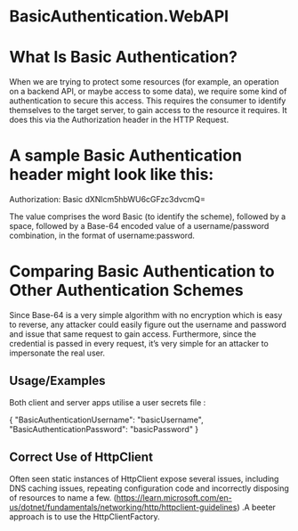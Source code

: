 
# BasicAuthentication.WebAPI

# What Is Basic Authentication?

When we are trying to protect some resources (for example, an operation on a backend API, or maybe access to some data), we require some kind of authentication to secure this access. This requires the consumer to identify themselves to the target server, to gain access to the resource it requires. It does this via the Authorization header in the HTTP Request.

# A sample Basic Authentication header might look like this:

Authorization: Basic dXNlcm5hbWU6cGFzc3dvcmQ=

The value comprises the word Basic (to identify the scheme), followed by a space, followed by a Base-64 encoded value of a username/password combination, in the format of username:password. 

# Comparing Basic Authentication to Other Authentication Schemes

Since Base-64 is a very simple algorithm with no encryption which is easy to reverse, any attacker could easily figure out the username and password and issue that same request to gain access. Furthermore, since the credential is passed in every request, it’s very simple for an attacker to impersonate the real user. 


## Usage/Examples

Both client and server apps utilise a user secrets file :

{
  "BasicAuthenticationUsername": "basicUsername",
  "BasicAuthenticationPassword": "basicPassword"
}

## Correct Use of HttpClient

Often seen static instances of HttpClient expose several issues, including DNS caching issues, repeating configuration code and incorrectly disposing of resources to name a few. (https://learn.microsoft.com/en-us/dotnet/fundamentals/networking/http/httpclient-guidelines) .A beeter approach is to use the HttpClientFactory. 


